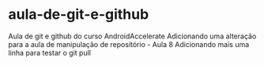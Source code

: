 # aula-de-git-e-github
Aula de git e github do curso AndroidAccelerate
Adicionando uma alteração para a aula de manipulação de repositório - Aula 8
Adicionando mais uma linha para testar o git pull
